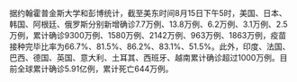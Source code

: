 据约翰霍普金斯大学和彭博统计，截至美东时间8月15日下午5时，美国、日本、韩国、阿根廷、俄罗斯分别新增确诊7.7万例、13.8万例、6.2万例、3.1万例、2.5万例，累计确诊9300万例、1580万例、2142万例、963万例、1863万例，疫苗接种完毕比率为66.7%、81.5%、86.2%、83.1%、51.5%。此外，印度、法国、巴西、德国、英国、意大利、土耳其、西班牙、越南累计确诊超过1000万例。目前全球累计确诊5.91亿例，累计死亡644万例。